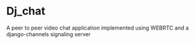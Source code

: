 # Dj_chat
A peer to peer video chat application implemented using WEBRTC and a django-channels signaling server
